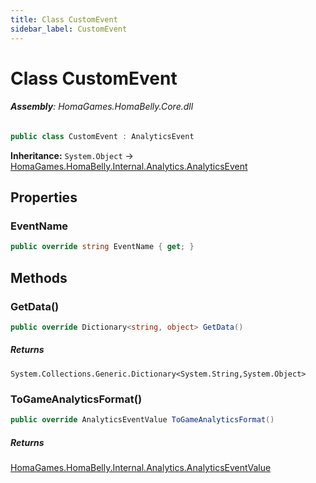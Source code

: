 ```yaml
---
title: Class CustomEvent
sidebar_label: CustomEvent
---
```

# Class CustomEvent


###### **Assembly**: HomaGames.HomaBelly.Core.dll

```csharp title="Declaration"
public class CustomEvent : AnalyticsEvent
```
**Inheritance:** `System.Object` -> [HomaGames.HomaBelly.Internal.Analytics.AnalyticsEvent](../HomaGames.HomaBelly.Internal.Analytics/AnalyticsEvent)

## Properties
### EventName


```csharp title="Declaration"
public override string EventName { get; }
```
## Methods
### GetData()


```csharp title="Declaration"
public override Dictionary<string, object> GetData()
```

##### Returns

`System.Collections.Generic.Dictionary<System.String,System.Object>`
### ToGameAnalyticsFormat()


```csharp title="Declaration"
public override AnalyticsEventValue ToGameAnalyticsFormat()
```

##### Returns

[HomaGames.HomaBelly.Internal.Analytics.AnalyticsEventValue](../HomaGames.HomaBelly.Internal.Analytics/AnalyticsEventValue)
